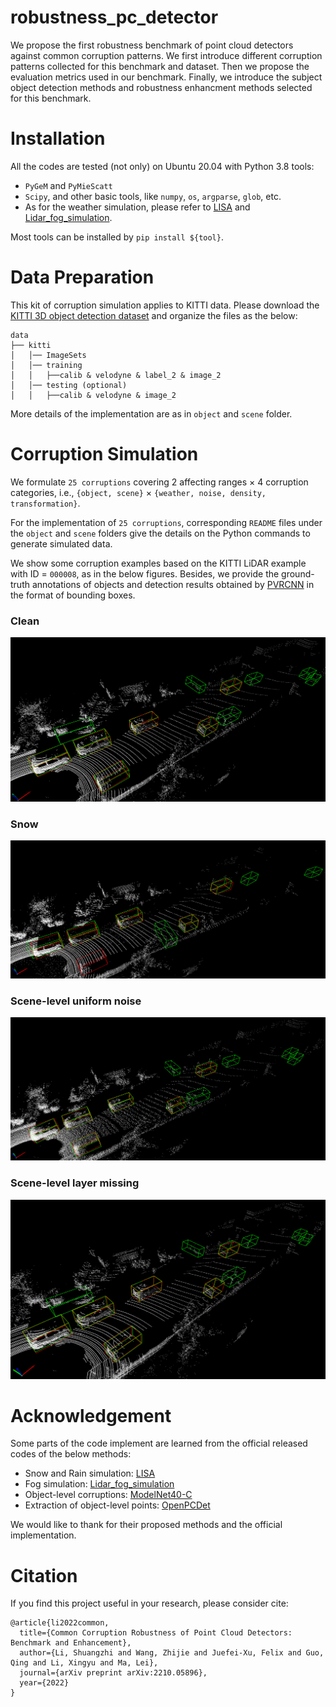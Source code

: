 # robustness_pc_detector
We propose the first robustness benchmark of point cloud detectors against common corruption patterns. We first introduce different corruption patterns collected for this benchmark and dataset. Then we propose the evaluation metrics used in our benchmark. Finally, we introduce the subject object detection methods and robustness enhancment methods selected for this benchmark.

# Installation
All the codes are tested (not only) on Ubuntu 20.04 with Python 3.8 tools: 
* `PyGeM` and `PyMieScatt`
* `Scipy`, and other basic tools, like `numpy`, `os`, `argparse`, `glob`, etc.
* As for the weather simulation, please refer to [LISA](https://github.com/velatkilic/LISA) and [Lidar_fog_simulation](https://github.com/MartinHahner/LiDAR_fog_sim).

Most tools can be installed by `pip install ${tool}`.

# Data Preparation
This kit of corruption simulation applies to KITTI data. Please download the [KITTI 3D object detection dataset](http://www.cvlibs.net/datasets/kitti/eval_object.php?obj_benchmark=3d) and organize the files as the below:

```
data
├── kitti
│   │── ImageSets
│   │── training
│   │   ├──calib & velodyne & label_2 & image_2 
│   │── testing (optional)
│   │   ├──calib & velodyne & image_2
```
More details of the implementation are as in `object` and `scene` folder. 

# Corruption Simulation

We formulate `25 corruptions` covering 2 affecting ranges $\times$ 4 corruption categories, i.e., `{object, scene}` $\times$ `{weather, noise, density, transformation}`. 

For the implementation of `25 corruptions`, corresponding `README` files under the `object` and `scene` folders give the details on the Python commands to generate simulated data.

We show some corruption examples based on the KITTI LiDAR example with ID = `000008`, as in the below figures. Besides, we provide the ground-truth annotations of objects and detection results obtained by [PVRCNN](https://github.com/open-mmlab/OpenPCDet) in the format of bounding boxes.

### Clean
![clean example](https://github.com/Castiel-Lee/robustness_pc_detector/blob/main/image/clean.png)

### Snow
![snow example](https://github.com/Castiel-Lee/robustness_pc_detector/blob/main/image/snow.png)

### Scene-level uniform noise
![uniform_rad example](https://github.com/Castiel-Lee/robustness_pc_detector/blob/main/image/uniform_rad.png)

### Scene-level layer missing
![layer_del example](https://github.com/Castiel-Lee/robustness_pc_detector/blob/main/image/layer_del.png)

# Acknowledgement
Some parts of the code implement are learned from the official released codes of the below methods:
* Snow and Rain simulation: [LISA](https://github.com/velatkilic/LISA)
* Fog simulation: [Lidar_fog_simulation](https://github.com/MartinHahner/LiDAR_fog_sim)
* Object-level corruptions: [ModelNet40-C](https://github.com/jiachens/ModelNet40-C/tree/master/data)
* Extraction of object-level points: [OpenPCDet](https://github.com/open-mmlab/OpenPCDet)

We would like to thank for their proposed methods and the official implementation.

# Citation
If you find this project useful in your research, please consider cite:
```
@article{li2022common,
  title={Common Corruption Robustness of Point Cloud Detectors: Benchmark and Enhancement},
  author={Li, Shuangzhi and Wang, Zhijie and Juefei-Xu, Felix and Guo, Qing and Li, Xingyu and Ma, Lei},
  journal={arXiv preprint arXiv:2210.05896},
  year={2022}
}
```
